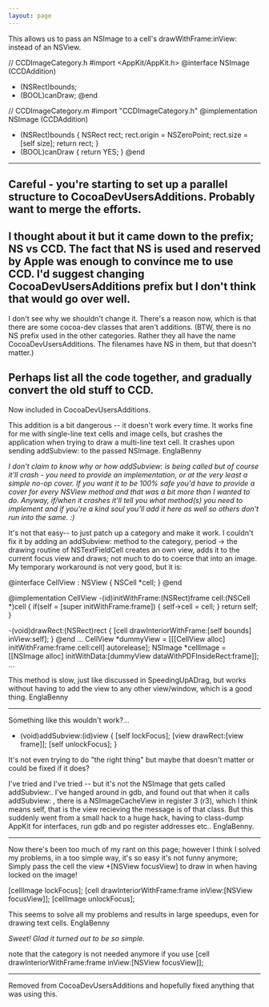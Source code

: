 ```yaml
---
layout: page
---
```


This allows us to pass an NSImage to a cell's drawWithFrame:inView: instead of an NSView.

    
// CCDImageCategory.h
#import <AppKit/AppKit.h>
@interface NSImage (CCDAddition)
- (NSRect)bounds;
- (BOOL)canDraw;
@end


    
// CCDImageCategory.m
#import "CCDImageCategory.h"
@implementation NSImage (CCDAddition)
- (NSRect)bounds
{
    NSRect rect;
    rect.origin = NSZeroPoint;
    rect.size = [self size];
    return rect;
}
- (BOOL)canDraw { return YES; }
@end


----

Careful - you're starting to set up a parallel structure to CocoaDevUsersAdditions.  Probably want to merge the efforts.
----

I thought about it but it came down to the prefix; NS vs CCD. The fact that NS is used and reserved by Apple was enough to convince me to use CCD. I'd suggest changing CocoaDevUsersAdditions prefix but I don't think that would go over well.
---- 

I don't see why we shouldn't change it.  There's a reason now, which is that there are some cocoa-dev classes that aren't additions. (BTW, there is no NS prefix used in the other categories.  Rather they all have the name CocoaDevUsersAdditions.  The filenames have NS in them, but that doesn't matter.)

Perhaps list all the code together, and gradually convert the old stuff to CCD.
----

Now included in CocoaDevUsersAdditions.



This addition is a bit dangerous -- it doesn't work every time. It works fine for me with single-line text cells and image cells, but crashes the application when trying to draw a multi-line text cell. It crashes upon sending addSubview: to the passed NSImage. EnglaBenny

*I don't claim to know why or how addSubview: is being called but of course it'll crash - you need to provide an implementation, or at the very least a simple no-op cover. If you want it to be 100% safe you'd have to provide a cover for every NSView method and that was a bit more than I wanted to do. Anyway, if/when it crashes it'll tell you what method(s) you need to implement and if you're a kind soul you'll add it here as well so others don't run into the same. :)*


It's not that easy-- to just patch up a category and make it work. I couldn't fix it by adding an addSubview: method to the category, period -> the drawing routine of NSTextFieldCell creates an own view, adds it to the current focus view and draws; not much to do to coerce that into an image. My temporary workaround is not very good, but it is:

    
@interface CellView : NSView  {
	NSCell *cell;
}
@end

@implementation CellView
-(id)initWithFrame:(NSRect)frame cell:(NSCell *)cell {
	if(self = [super initWithFrame:frame]) {
		self->cell = cell;
	}
	return self;
}

-(void)drawRect:(NSRect)rect {
	[cell drawInteriorWithFrame:[self bounds] inView:self];
}
@end
...
CellView *dummyView = [[[CellView alloc] initWithFrame:frame cell:cell] autorelease];
NSImage *cellImage = [[NSImage alloc] initWithData:[dummyView dataWithPDFInsideRect:frame]];
...



This method is slow, just like discussed in SpeedingUpADrag, but works without having to add the view to any other view/window, which is a good thing. EnglaBenny

----
Something like this wouldn't work?...

    
- (void)addSubview:(id)view
{
        [self lockFocus];
        [view drawRect:[view frame]];
        [self unlockFocus];
}


It's not even trying to do "the right thing" but maybe that doesn't matter or could be fixed if it does?

I've tried and I've tried -- but it's not the NSImage that gets called addSubview:. I've hanged around in gdb, and found out that when it calls addSubview: , there is a NSImageCacheView in register 3 (r3), which I think means self, that is the view recieving the message is of that class. But this suddenly went from a small hack to a huge hack, having to class-dump AppKit for interfaces, run gdb and po register addresses etc.. EnglaBenny. 


----
Now there's been too much of my rant on this page; however I think I solved my problems, in a too simple way, it's so easy it's not funny anymore; Simply pass the cell the view +[NSView focusView] to draw in when having locked on the image!

    
[cellImage lockFocus];
[cell drawInteriorWithFrame:frame inView:[NSView focusView]];
[cellImage unlockFocus];

This seems to solve all my problems and results in large speedups, even for drawing text cells. EnglaBenny

*Sweet! Glad it turned out to be so simple.*

note that the category is not needed anymore if you use [cell drawInteriorWithFrame:frame inView:[NSView focusView]];

----
Removed from CocoaDevUsersAdditions and hopefully fixed anything that was using this.
